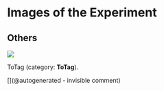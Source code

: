 # Images of the Experiment

## Others

![](/include/articles/kruizinga3.jpg)

ToTag (category: __ToTag__).



[](@autogenerated - invisible comment)